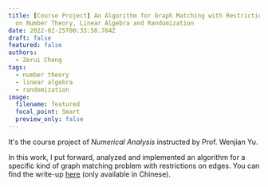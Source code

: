 ```yaml
---
title: [Course Project] An Algorithm for Graph Matching with Restrictions on Edge Weights, Based
  on Number Theory, Linear Algebra and Randomization
date: 2022-02-25T00:33:58.784Z
draft: false
featured: false
authors:
  - Zerui Cheng
tags:
  - number theory
  - linear algebra
  - randomization
image:
  filename: featured
  focal_point: Smart
  preview_only: false
---
```

It's the course project of *Numerical Analysis* instructed by Prof. Wenjian Yu. 

In this work, I put forward, analyzed and implemented an algorithm for a specific kind of graph matching problem with restrictions on edges. You can find the write-up [here](https://zerui-cheng.com/uploads/algo-write-up.pdf) (only available in Chinese).
